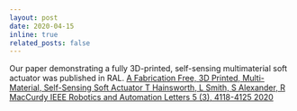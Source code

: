 ```yaml
---
layout: post
date: 2020-04-15
inline: true
related_posts: false
---
```


Our paper demonstrating a fully 3D-printed, self-sensing multimaterial soft actuator was published in RAL.  <a href = "https://41310ed7-1a60-489f-888a-1aa520d0c9ca.filesusr.com/ugd/39a42a_fab92126ddce474db9dccb2fd3c7c302.pdf">A Fabrication Free, 3D Printed, Multi-Material, Self-Sensing Soft Actuator T Hainsworth, L Smith, S Alexander, R MacCurdy IEEE Robotics and Automation Letters 5 (3), 4118-4125 2020</a>